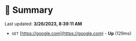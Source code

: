 # 📖 Summary
Last updated: **3/26/2023, 8:39:11 AM**

- `GET` [https://google.com](https://google.com) - **Up** (129ms)
